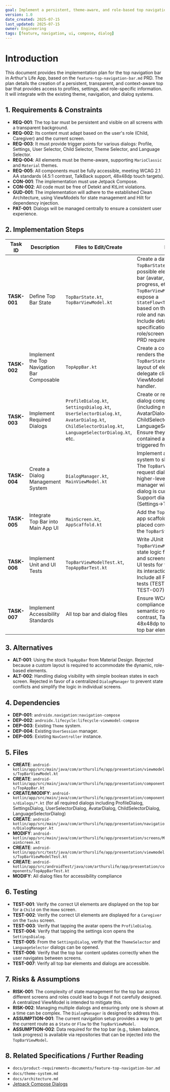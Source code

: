 ```yaml
---
goal: Implement a persistent, theme-aware, and role-based top navigation bar.
version: 1.0
date_created: 2025-07-15
last_updated: 2025-07-15
owner: Engineering
tags: [feature, navigation, ui, compose, dialog]
---
```


# Introduction

This document provides the implementation plan for the top navigation bar in Arthur's Life App, based on the `feature-top-navigation-bar.md` PRD. The plan details the creation of a persistent, transparent, and context-aware top bar that provides access to profiles, settings, and role-specific information. It will integrate with the existing theme, navigation, and dialog systems.

## 1. Requirements & Constraints

- **REQ-001**: The top bar must be persistent and visible on all screens with a transparent background.
- **REQ-002**: Its content must adapt based on the user's role (Child, Caregiver) and the current screen.
- **REQ-003**: It must provide trigger points for various dialogs: Profile, Settings, User Selector, Child Selector, Theme Selector, and Language Selector.
- **REQ-004**: All elements must be theme-aware, supporting `MarioClassic` and `Material` themes.
- **REQ-005**: All components must be fully accessible, meeting WCAG 2.1 AA standards (4.5:1 contrast, TalkBack support, 48x48dp touch targets).
- **CON-001**: The implementation must use Jetpack Compose.
- **CON-002**: All code must be free of Detekt and KtLint violations.
- **GUD-001**: The implementation will adhere to the established Clean Architecture, using ViewModels for state management and Hilt for dependency injection.
- **PAT-001**: Dialogs will be managed centrally to ensure a consistent user experience.

## 2. Implementation Steps

| Task ID | Description | Files to Edit/Create | Details |
|---|---|---|---|
| **TASK-001** | Define Top Bar State | `TopBarState.kt`, `TopBarViewModel.kt` | Create a data class `TopBarState` to model all possible elements of the top bar (avatar, token balance, progress, etc.). Create a `TopBarViewModel` to build and expose a `StateFlow<TopBarState>` based on the current user role and navigation route. Include detailed specifications for each role/screen combination per PRD requirements. |
| **TASK-002** | Implement the Top Navigation Bar Composable | `TopAppBar.kt` | Create a composable that renders the UI based on the `TopBarState`. It will handle the layout of elements and delegate click events to the ViewModel or a navigation handler. |
| **TASK-003** | Implement Required Dialogs | `ProfileDialog.kt`, `SettingsDialog.kt`, `UserSelectorDialog.kt`, `AvatarDialog.kt`, `ChildSelectorDialog.kt`, `LanguageSelectorDialog.kt`, etc. | Create or refactor all required dialog composables (including missing AvatarDialog, ChildSelectorDialog, LanguageSelectorDialog). Ensure they are self-contained and can be triggered from the top bar. |
| **TASK-004** | Create a Dialog Management System | `DialogManager.kt`, `MainViewModel.kt` | Implement a centralized system to show/hide dialogs. The `TopBarViewModel` will request dialogs, and a higher-level `MainViewModel` or manager will control which dialog is currently visible. Support dialog chaining (Settings→Theme/Language). |
| **TASK-005** | Integrate Top Bar into Main App UI | `MainScreen.kt`, `AppScaffold.kt` | Add the `TopAppBar` to the main app scaffold, ensuring it's placed correctly and receives the `TopBarState`. |
| **TASK-006** | Implement Unit and UI Tests | `TopBarViewModelTest.kt`, `TopAppBarTest.kt` | Write JUnit tests for the `TopBarViewModel` to verify state logic for different roles and screens. Write Compose UI tests for the `TopAppBar` and its interaction with dialogs. Include all PRD-specified tests (TEST-001 through TEST-007). |
| **TASK-007** | Implement Accessibility Standards | All top bar and dialog files | Ensure WCAG 2.1 AA compliance including semantic roles, 4.5:1 color contrast, TalkBack support, 48x48dp touch targets for all top bar elements and dialogs. |

## 3. Alternatives

- **ALT-001**: Using the stock `TopAppBar` from Material Design. Rejected because a custom layout is required to accommodate the dynamic, role-based elements.
- **ALT-002**: Handling dialog visibility with simple boolean states in each screen. Rejected in favor of a centralized `DialogManager` to prevent state conflicts and simplify the logic in individual screens.

## 4. Dependencies

- **DEP-001**: `androidx.navigation:navigation-compose`
- **DEP-002**: `androidx.lifecycle:lifecycle-viewmodel-compose`
- **DEP-003**: Existing `Theme` system.
- **DEP-004**: Existing `UserSession` manager.
- **DEP-005**: Existing `NavController` instance.

## 5. Files

- **CREATE**: `android-kotlin/app/src/main/java/com/arthurslife/app/presentation/viewmodels/TopBarViewModel.kt`
- **CREATE**: `android-kotlin/app/src/main/java/com/arthurslife/app/presentation/components/TopAppBar.kt`
- **CREATE/MODIFY**: `android-kotlin/app/src/main/java/com/arthurslife/app/presentation/components/dialogs/*.kt` (for all required dialogs including ProfileDialog, SettingsDialog, UserSelectorDialog, AvatarDialog, ChildSelectorDialog, LanguageSelectorDialog)
- **CREATE**: `android-kotlin/app/src/main/java/com/arthurslife/app/presentation/navigation/DialogManager.kt`
- **MODIFY**: `android-kotlin/app/src/main/java/com/arthurslife/app/presentation/screens/MainScreen.kt`
- **CREATE**: `android-kotlin/app/src/test/java/com/arthurslife/app/presentation/viewmodels/TopBarViewModelTest.kt`
- **CREATE**: `android-kotlin/app/src/androidTest/java/com/arthurslife/app/presentation/components/TopAppBarTest.kt`
- **MODIFY**: All dialog files for accessibility compliance

## 6. Testing

- **TEST-001**: Verify the correct UI elements are displayed on the top bar for a `Child` on the `Home` screen.
- **TEST-002**: Verify the correct UI elements are displayed for a `Caregiver` on the `Tasks` screen.
- **TEST-003**: Verify that tapping the avatar opens the `ProfileDialog`.
- **TEST-004**: Verify that tapping the settings icon opens the `SettingsDialog`.
- **TEST-005**: From the `SettingsDialog`, verify that the `ThemeSelector` and `LanguageSelector` dialogs can be opened.
- **TEST-006**: Verify that the top bar content updates correctly when the user navigates between screens.
- **TEST-007**: Verify all top bar elements and dialogs are accessible.

## 7. Risks & Assumptions

- **RISK-001**: The complexity of state management for the top bar across different screens and roles could lead to bugs if not carefully designed. A centralized ViewModel is intended to mitigate this.
- **RISK-002**: Managing multiple dialogs and ensuring only one is shown at a time can be complex. The `DialogManager` is designed to address this.
- **ASSUMPTION-001**: The current navigation setup provides a way to get the current route as a `State` or `Flow` to the `TopBarViewModel`.
- **ASSUMPTION-002**: Data required for the top bar (e.g., token balance, task progress) is available via repositories that can be injected into the `TopBarViewModel`.

## 8. Related Specifications / Further Reading

- `docs/product-requirements-documents/feature-top-navigation-bar.md`
- `docs/theme-system.md`
- `docs/architecture.md`
- [Jetpack Compose Dialogs](https://developer.android.com/jetpack/compose/dialogs)
